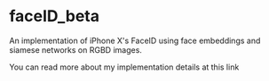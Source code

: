 # faceID_beta
An implementation of iPhone X's FaceID using face embeddings and siamese networks on RGBD images.

You can read more about my implementation details at this <a hreaf="https://towardsdatascience.com/how-i-implemented-iphone-xs-faceid-using-deep-learning-in-python-d5dbaa128e1d">link</a>
